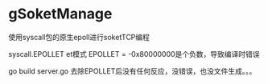 # gSoketManage
使用syscall包的原生epoll进行soketTCP编程

syscall.EPOLLET et模式  EPOLLET = -0x80000000是个负数，导致编译时错误

go build server.go 去除EPOLLET后没有任何反应，没错误，也没文件生成。。。
